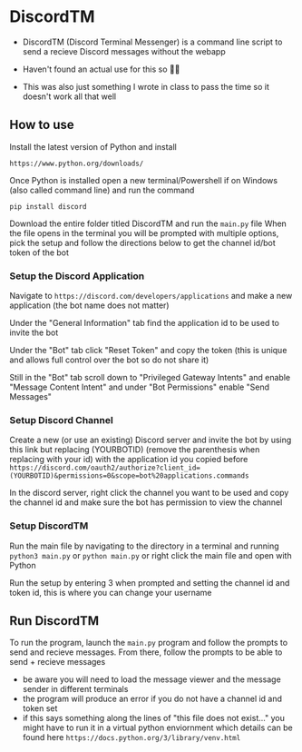 # DiscordTM
  
  * DiscordTM (Discord Terminal Messenger) is a command line script to send a recieve Discord messages without the webapp
  * Haven't found an actual use for this so 🤷‍♂️

  * This was also just something I wrote in class to pass the time so it doesn't work all that well

  ## How to use
  
  Install the latest version of Python and install
  
  ```https://www.python.org/downloads/```
    
  Once Python is installed open a new terminal/Powershell if on Windows (also called command line) and run the command
  
  ```pip install discord```


  Download the entire folder titled DiscordTM and run the ```main.py``` file 
  When the file opens in the terminal you will be prompted with multiple options, pick the setup and follow the directions below to get the channel id/bot token of the bot

### Setup the Discord Application

  Navigate to ```https://discord.com/developers/applications``` and make a new application (the bot name does not matter)

  Under the "General Information" tab find the application id to be used to invite the bot

  Under the "Bot" tab click "Reset Token" and copy the token (this is unique and allows full control over the bot so do not share it)

  Still in the "Bot" tab scroll down to "Privileged Gateway Intents" and enable "Message Content Intent" and under "Bot Permissions" enable "Send Messages"

### Setup Discord Channel

  Create a new (or use an existing) Discord server and invite the bot by using this link but replacing (YOURBOTID) (remove the parenthesis when replacing with your id) with the application id you copied before ```https://discord.com/oauth2/authorize?client_id=(YOURBOTID)&permissions=0&scope=bot%20applications.commands```

  In the discord server, right click the channel you want to be used and copy the channel id and make sure the bot has permission to view the channel

### Setup DiscordTM 

  Run the main file by navigating to the directory in a terminal and running ```python3 main.py``` or ```python main.py``` or right click the main file and open with Python

  Run the setup by entering 3 when prompted and setting the channel id and token id, this is where you can change your username

## Run DiscordTM 

  To run the program, launch the ```main.py``` program and follow the prompts to send and recieve messages. From there, follow the prompts to be able to send + recieve messages
  
  * be aware you will need to load the message viewer and the message sender in different terminals
  * the program will produce an error if you do not have a channel id and token set
  * if this says something along the lines of "this file does not exist..." you might have to run it in a virtual python enviornment which details can be found here ```https://docs.python.org/3/library/venv.html```
